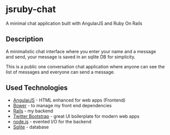 # jsruby-chat
A minimal chat application built with AngularJS and Ruby On Rails

## Description
A minimalistic chat interface where you enter your name and a message and send, your message is saved in an sqlite DB for simplicity.

This is a public one conversation chat application where anyone can see the list of messages and everyone can send a message.

## Used Technologies
* [AngularJS] - HTML enhanced for web apps (Frontend)
* [Bower] - to manage my front end dependencies
* [Rails] - my backend
* [Twitter Bootstrap] - great UI boilerplate for modern web apps
* [node.js] - evented I/O for the backend
* [Sqlite] - database


[//]: # (These are reference links used in the body of this note and get stripped out when the markdown processor does its job. There is no need to format nicely because it shouldn't be seen. Thanks SO - http://stackoverflow.com/questions/4823468/store-comments-in-markdown-syntax)


   [node.js]: <http://nodejs.org>
   [Twitter Bootstrap]: <http://twitter.github.com/bootstrap/>
   [AngularJS]: <http://angularjs.org>
   [Sqlite]: <http://www.sqlite.org/>
   [Bower]: <http://bower.io/>
   [Rails]: <http://railsapps.github.io/installing-rails.html>
